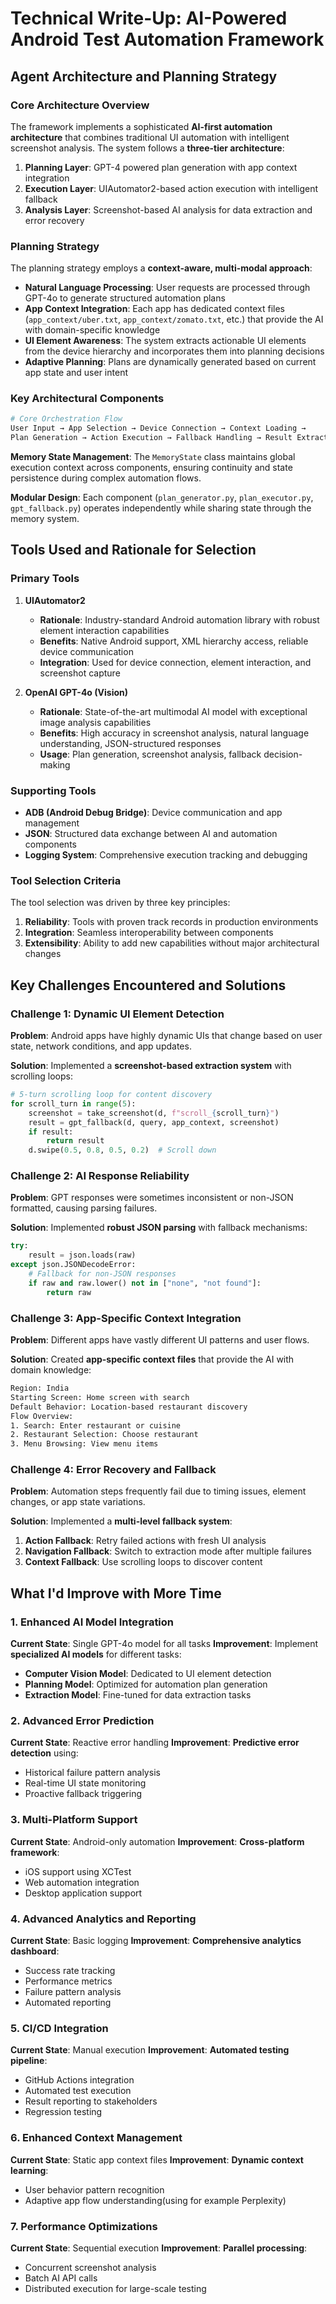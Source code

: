 # Technical Write-Up: AI-Powered Android Test Automation Framework

## Agent Architecture and Planning Strategy

### Core Architecture Overview

The framework implements a sophisticated **AI-first automation architecture** that combines traditional UI automation with intelligent screenshot analysis. The system follows a **three-tier architecture**:

1. **Planning Layer**: GPT-4 powered plan generation with app context integration
2. **Execution Layer**: UIAutomator2-based action execution with intelligent fallback
3. **Analysis Layer**: Screenshot-based AI analysis for data extraction and error recovery

### Planning Strategy

The planning strategy employs a **context-aware, multi-modal approach**:

- **Natural Language Processing**: User requests are processed through GPT-4o to generate structured automation plans
- **App Context Integration**: Each app has dedicated context files (`app_context/uber.txt`, `app_context/zomato.txt`, etc.) that provide the AI with domain-specific knowledge
- **UI Element Awareness**: The system extracts actionable UI elements from the device hierarchy and incorporates them into planning decisions
- **Adaptive Planning**: Plans are dynamically generated based on current app state and user intent

### Key Architectural Components

```python
# Core Orchestration Flow
User Input → App Selection → Device Connection → Context Loading →
Plan Generation → Action Execution → Fallback Handling → Result Extraction
```

**Memory State Management**: The `MemoryState` class maintains global execution context across components, ensuring continuity and state persistence during complex automation flows.

**Modular Design**: Each component (`plan_generator.py`, `plan_executor.py`, `gpt_fallback.py`) operates independently while sharing state through the memory system.

## Tools Used and Rationale for Selection

### Primary Tools

1. **UIAutomator2**

   - **Rationale**: Industry-standard Android automation library with robust element interaction capabilities
   - **Benefits**: Native Android support, XML hierarchy access, reliable device communication
   - **Integration**: Used for device connection, element interaction, and screenshot capture

2. **OpenAI GPT-4o (Vision)**

   - **Rationale**: State-of-the-art multimodal AI model with exceptional image analysis capabilities
   - **Benefits**: High accuracy in screenshot analysis, natural language understanding, JSON-structured responses
   - **Usage**: Plan generation, screenshot analysis, fallback decision-making

### Supporting Tools

- **ADB (Android Debug Bridge)**: Device communication and app management
- **JSON**: Structured data exchange between AI and automation components
- **Logging System**: Comprehensive execution tracking and debugging

### Tool Selection Criteria

The tool selection was driven by three key principles:

1. **Reliability**: Tools with proven track records in production environments
2. **Integration**: Seamless interoperability between components
3. **Extensibility**: Ability to add new capabilities without major architectural changes

## Key Challenges Encountered and Solutions

### Challenge 1: Dynamic UI Element Detection

**Problem**: Android apps have highly dynamic UIs that change based on user state, network conditions, and app updates.

**Solution**: Implemented a **screenshot-based extraction system** with scrolling loops:

```python
# 5-turn scrolling loop for content discovery
for scroll_turn in range(5):
    screenshot = take_screenshot(d, f"scroll_{scroll_turn}")
    result = gpt_fallback(d, query, app_context, screenshot)
    if result:
        return result
    d.swipe(0.5, 0.8, 0.5, 0.2)  # Scroll down
```

### Challenge 2: AI Response Reliability

**Problem**: GPT responses were sometimes inconsistent or non-JSON formatted, causing parsing failures.

**Solution**: Implemented **robust JSON parsing** with fallback mechanisms:

```python
try:
    result = json.loads(raw)
except json.JSONDecodeError:
    # Fallback for non-JSON responses
    if raw and raw.lower() not in ["none", "not found"]:
        return raw
```

### Challenge 3: App-Specific Context Integration

**Problem**: Different apps have vastly different UI patterns and user flows.

**Solution**: Created **app-specific context files** that provide the AI with domain knowledge:

```txt
Region: India
Starting Screen: Home screen with search
Default Behavior: Location-based restaurant discovery
Flow Overview:
1. Search: Enter restaurant or cuisine
2. Restaurant Selection: Choose restaurant
3. Menu Browsing: View menu items
```

### Challenge 4: Error Recovery and Fallback

**Problem**: Automation steps frequently fail due to timing issues, element changes, or app state variations.

**Solution**: Implemented a **multi-level fallback system**:

1. **Action Fallback**: Retry failed actions with fresh UI analysis
2. **Navigation Fallback**: Switch to extraction mode after multiple failures
3. **Context Fallback**: Use scrolling loops to discover content

## What I'd Improve with More Time

### 1. Enhanced AI Model Integration

**Current State**: Single GPT-4o model for all tasks
**Improvement**: Implement **specialized AI models** for different tasks:

- **Computer Vision Model**: Dedicated to UI element detection
- **Planning Model**: Optimized for automation plan generation
- **Extraction Model**: Fine-tuned for data extraction tasks

### 2. Advanced Error Prediction

**Current State**: Reactive error handling
**Improvement**: **Predictive error detection** using:

- Historical failure pattern analysis
- Real-time UI state monitoring
- Proactive fallback triggering

### 3. Multi-Platform Support

**Current State**: Android-only automation
**Improvement**: **Cross-platform framework**:

- iOS support using XCTest
- Web automation integration
- Desktop application support

### 4. Advanced Analytics and Reporting

**Current State**: Basic logging
**Improvement**: **Comprehensive analytics dashboard**:

- Success rate tracking
- Performance metrics
- Failure pattern analysis
- Automated reporting

### 5. CI/CD Integration

**Current State**: Manual execution
**Improvement**: **Automated testing pipeline**:

- GitHub Actions integration
- Automated test execution
- Result reporting to stakeholders
- Regression testing

### 6. Enhanced Context Management

**Current State**: Static app context files
**Improvement**: **Dynamic context learning**:

- User behavior pattern recognition
- Adaptive app flow understanding(using for example Perplexity)

### 7. Performance Optimizations

**Current State**: Sequential execution
**Improvement**: **Parallel processing**:

- Concurrent screenshot analysis
- Batch AI API calls
- Distributed execution for large-scale testing
